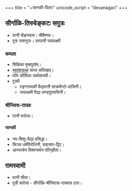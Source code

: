 +++
title = "+जानकी-पितरः"
unicode_script = "devanagari"
+++

## सीर्गाळि-तिरुवेङ्कटः सपुत्रः
- पत्नी सॆङ्गमला। श्रीवैष्णवः। 
- पुत्रः रामानुजः। तत्पत्नी जयलक्ष्मी

### कमला
- शिक्षिका मुम्बपुर्याम्। 
- [स्ववंशकथां](https://archive.org/details/kamalA-parents-bio/page/n3/mode/2up?view=theater) साध्व् अलिखत्। 
- पतिः कौशिकः पार्थसारथी। 
- पुत्र्यौ 
  - रङ्गनायकी वैद्यपत्नी साक्रमॆण्टो-वासिनी। 
  - जयलक्ष्मी वैद्या लण्डपुरवासिनी। 

### श्रीनिवस-राघवः
- पत्नी सरोजा।

#### जानकी
- नव-शिशु-वैद्या प्रसिद्धा।
- किञ्च धर्मविरोधिनी, सदाचार-द्विट्। 
- आगस्त्येन विश्वनाथेन परिगृहीता। 

## रामस्वामी
- पत्नी सीता। 
- पुत्री सरोजा - सीर्गाळि-श्रीनिवास-राघवाय दत्ता। 